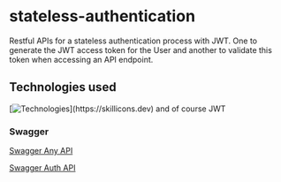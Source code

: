 # stateless-authentication
Restful APIs for a stateless authentication process with JWT. One to generate the JWT access token for the User and another to validate this token when accessing an API endpoint.

## Technologies used 
[![Technologies](https://skillicons.dev/icons?i=java,spring,postgres,docker,git,github,)](https://skillicons.dev)
and of course JWT

### Swagger

[Swagger Any API](http://localhost:8081/swagger-ui/index.html#/)

[Swagger Auth API](http://localhost:8080/swagger-ui/index.html#/)


